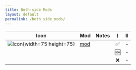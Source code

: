```yaml
---
title: Both-side Mods
layout: default
permalink: /both_side_mods/
---
```


| Icon                                                                         | Mod                          | Notes | [I](https://modrinth.com/modpack/kitsuryki) | II  |
| ---------------------------------------------------------------------------- | ---------------------------- | ----- | :-----------------------------------------: | :-: |
| ![Icon](https://cdn.modrinth.com/data/P7dR8mSH/icon.png){width=75 height=75} | [mod](https://modrinth.com/) |       |                      ✅                      |  -  |
|                                                                              |                              |       |                     🆕                      |  -  |
|                                                                              |                              |       |                      ❌                      |  -  |
